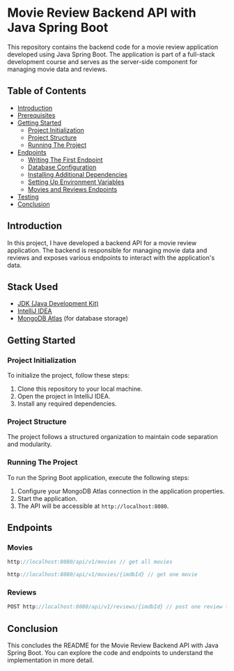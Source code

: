 # Movie Review Backend API with Java Spring Boot

This repository contains the backend code for a movie review application developed using Java Spring Boot. The application is part of a full-stack development course and serves as the server-side component for managing movie data and reviews.

## Table of Contents

- [Introduction](#introduction)
- [Prerequisites](#prerequisites)
- [Getting Started](#getting-started)
    - [Project Initialization](#project-initialization)
    - [Project Structure](#project-structure)
    - [Running The Project](#running-the-project)
- [Endpoints](#endpoints)
    - [Writing The First Endpoint](#writing-the-first-endpoint)
    - [Database Configuration](#database-configuration)
    - [Installing Additional Dependencies](#installing-additional-dependencies)
    - [Setting Up Environment Variables](#setting-up-environment-variables)
    - [Movies and Reviews Endpoints](#movies-and-reviews-endpoints)
- [Testing](#testing)
- [Conclusion](#conclusion)

## Introduction

In this project, I have developed a backend API for a movie review application. The backend is responsible for managing movie data and reviews and exposes various endpoints to interact with the application's data.

## Stack Used

- [JDK (Java Development Kit)](https://www.oracle.com/java/technologies/javase-downloads.html)
- [IntelliJ IDEA](https://www.jetbrains.com/idea/download/)
- [MongoDB Atlas](https://www.mongodb.com/cloud/atlas) (for database storage)

## Getting Started

### Project Initialization

To initialize the project, follow these steps:

1. Clone this repository to your local machine.
2. Open the project in IntelliJ IDEA.
3. Install any required dependencies.

### Project Structure

The project follows a structured organization to maintain code separation and modularity.

### Running The Project

To run the Spring Boot application, execute the following steps:

1. Configure your MongoDB Atlas connection in the application properties.
2. Start the application.
3. The API will be accessible at `http://localhost:8080`.

## Endpoints

### Movies

```js
http://localhost:8080/api/v1/movies // get all movies
```


```js
http://localhost:8080/api/v1/movies/{imdbId} // get one movie
```

### Reviews

```js
POST http://localhost:8080/api/v1/reviews/{imdbId} // post one review to a movie
```

## Conclusion

This concludes the README for the Movie Review Backend API with Java Spring Boot. You can explore the code and endpoints to understand the implementation in more detail.
